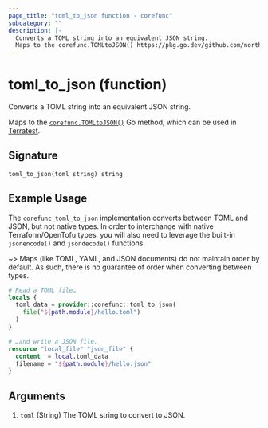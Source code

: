 ```yaml
---
page_title: "toml_to_json function - corefunc"
subcategory: ""
description: |-
  Converts a TOML string into an equivalent JSON string.
  Maps to the corefunc.TOMLtoJSON() https://pkg.go.dev/github.com/northwood-labs/terraform-provider-corefunc/v2/corefunc#TOMLtoJSON Go method, which can be used in Terratest https://terratest.gruntwork.io.
---
```


# toml_to_json (function)

Converts a TOML string into an equivalent JSON string.

Maps to the [`corefunc.TOMLtoJSON()`](https://pkg.go.dev/github.com/northwood-labs/terraform-provider-corefunc/v2/corefunc#TOMLtoJSON) Go method, which can be used in [Terratest](https://terratest.gruntwork.io).

## Signature

<!-- signature generated by tfplugindocs -->
```text
toml_to_json(toml string) string
```

## Example Usage

The `corefunc_toml_to_json` implementation converts between TOML and JSON, but not native types. In order to interchange with native Terraform/OpenTofu types, you will also need to leverage the built-in `jsonencode()` and `jsondecode()` functions.

~> Maps (like TOML, YAML, and JSON documents) do not maintain order by default. As such, there is no guarantee of order when converting between types.

```terraform
# Read a TOML file…
locals {
  toml_data = provider::corefunc::toml_to_json(
    file("${path.module}/hello.toml")
  )
}

# …and write a JSON file.
resource "local_file" "json_file" {
  content  = local.toml_data
  filename = "${path.module}/hello.json"
}
```

## Arguments

1. `toml` (String) The TOML string to convert to JSON.

<!-- Preview the provider docs with the Terraform registry provider docs preview tool: https://registry.terraform.io/tools/doc-preview -->
